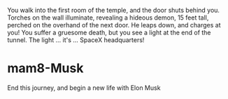 You walk into the first room of the temple, and the door shuts behind you. Torches on the wall illuminate, revealing a hideous demon, 15 feet tall, perched on the overhand of the next door. He leaps down, and charges at you! You suffer a gruesome death, but you see a light at the end of the tunnel. The light ... it's ... SpaceX headquarters!

# mam8-Musk
End this journey, and begin a new life with Elon Musk
